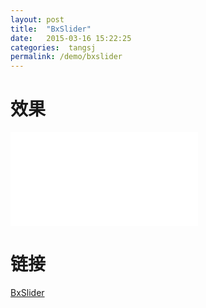 ```yaml
---
layout: post
title:  "BxSlider"
date:   2015-03-16 15:22:25
categories:  tangsj
permalink: /demo/bxslider
---
```


效果
=============
<iframe src="/iframes/bxslider" frameborder="0"></iframe>

链接
=============
[BxSlider](/iframes/bxslider)